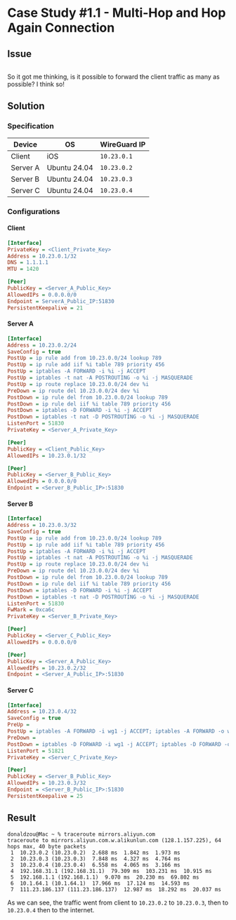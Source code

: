 # Case Study #1.1 - Multi-Hop and Hop Again Connection

## Issue

<img src="CaseStudy1-Page-2.drawio.png" alt="">

So it got me thinking, is it possible to forward the client traffic as many as possible? I think so!

## Solution

### Specification

| Device   | OS           | WireGuard IP |
|----------|--------------|--------------|
| Client   | iOS          | `10.23.0.1`  |
| Server A | Ubuntu 24.04 | `10.23.0.2`  |
| Server B | Ubuntu 24.04 | `10.23.0.3`  |
| Server C | Ubuntu 24.04 | `10.23.0.4`  |

### Configurations

#### Client

```ini
[Interface]
PrivateKey = <Client_Private_Key>
Address = 10.23.0.1/32
DNS = 1.1.1.1
MTU = 1420

[Peer]
PublicKey = <Server_A_Public_Key>
AllowedIPs = 0.0.0.0/0
Endpoint = ServerA_Public_IP:51830
PersistentKeepalive = 21
```

#### Server A

```Ini
[Interface]
Address = 10.23.0.2/24
SaveConfig = true
PostUp = ip rule add from 10.23.0.0/24 lookup 789
PostUp = ip rule add iif %i table 789 priority 456
PostUp = iptables -A FORWARD -i %i -j ACCEPT
PostUp = iptables -t nat -A POSTROUTING -o %i -j MASQUERADE
PostUp = ip route replace 10.23.0.0/24 dev %i
PreDown = ip route del 10.23.0.0/24 dev %i
PostDown = ip rule del from 10.23.0.0/24 lookup 789
PostDown = ip rule del iif %i table 789 priority 456
PostDown = iptables -D FORWARD -i %i -j ACCEPT
PostDown = iptables -t nat -D POSTROUTING -o %i -j MASQUERADE
ListenPort = 51830
PrivateKey = <Server_A_Private_Key>

[Peer]
PublicKey = <Client_Public_Key>
AllowedIPs = 10.23.0.1/32

[Peer]
PublicKey = <Server_B_Public_Key>
AllowedIPs = 0.0.0.0/0
Endpoint = <Server_B_Public_IP>:51830
```

#### Server B

```Ini
[Interface]
Address = 10.23.0.3/32
SaveConfig = true
PostUp = ip rule add from 10.23.0.0/24 lookup 789
PostUp = ip rule add iif %i table 789 priority 456
PostUp = iptables -A FORWARD -i %i -j ACCEPT
PostUp = iptables -t nat -A POSTROUTING -o %i -j MASQUERADE
PostUp = ip route replace 10.23.0.0/24 dev %i
PreDown = ip route del 10.23.0.0/24 dev %i
PostDown = ip rule del from 10.23.0.0/24 lookup 789
PostDown = ip rule del iif %i table 789 priority 456
PostDown = iptables -D FORWARD -i %i -j ACCEPT
PostDown = iptables -t nat -D POSTROUTING -o %i -j MASQUERADE
ListenPort = 51830
FwMark = 0xca6c
PrivateKey = <Server_B_Private_Key>

[Peer]
PublicKey = <Server_C_Public_Key>
AllowedIPs = 0.0.0.0/0

[Peer]
PublicKey = <Server_A_Public_Key>
AllowedIPs = 10.23.0.2/32
Endpoint = <Server_A_Public_IP>:51830
```

#### Server C

```Ini
[Interface]
Address = 10.23.0.4/32
SaveConfig = true
PreUp =
PostUp = iptables -A FORWARD -i wg1 -j ACCEPT; iptables -A FORWARD -o wg1 -j ACCEPT; iptables -t nat -A POSTROUTING -o eth0 -j MASQUERADE;
PreDown =
PostDown = iptables -D FORWARD -i wg1 -j ACCEPT; iptables -D FORWARD -o wg1 -j ACCEPT; iptables -t nat -D POSTROUTING -o eth0 -j MASQUERADE;
ListenPort = 51821
PrivateKey = <Server_C_Private_Key>

[Peer]
PublicKey = <Server_B_Public_Key>
AllowedIPs = 10.23.0.3/32
Endpoint = <Server_B_Public_IP>:51830
PersistentKeepalive = 25
```

## Result

```
donaldzou@Mac ~ % traceroute mirrors.aliyun.com
traceroute to mirrors.aliyun.com.w.alikunlun.com (128.1.157.225), 64 hops max, 40 byte packets
 1  10.23.0.2 (10.23.0.2)  2.688 ms  1.842 ms  1.973 ms
 2  10.23.0.3 (10.23.0.3)  7.848 ms  4.327 ms  4.764 ms
 3  10.23.0.4 (10.23.0.4)  6.558 ms  4.065 ms  3.166 ms
 4  192.168.31.1 (192.168.31.1)  79.309 ms  103.231 ms  10.915 ms
 5  192.168.1.1 (192.168.1.1)  9.070 ms  20.230 ms  69.802 ms
 6  10.1.64.1 (10.1.64.1)  17.966 ms  17.124 ms  14.593 ms
 7  111.23.186.137 (111.23.186.137)  12.987 ms  18.292 ms  20.037 ms
```

As we can see, the traffic went from client to `10.23.0.2` to `10.23.0.3`, then to `10.23.0.4` then to the internet.